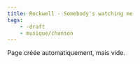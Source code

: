 ```yaml
---
title: Rockwell - Somebody's watching me
tags:
    - -draft
    - musique/chanson
---
```


Page créée automatiquement, mais vide.
